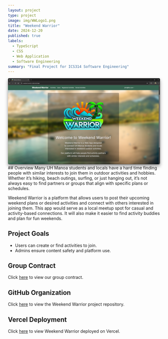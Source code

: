 ```yaml
---
layout: project
type: project
image: img/WWLogo1.png
title: "Weekend Warrior"
date: 2024-12-20
published: true
labels:
  - TypeScript
  - CSS
  - Web Application
  - Software Engineering
summary: "Final Project for ICS314 Software Engineering"
---
```

<div style="text-align: center;">
  <img src="../img/WWuserhome.png" width="1000px" style="box-shadow: 0px 6px 12px rgba(0, 0, 0, 0.4); border-radius: 4px;">
</div>
## Overview
Many UH Manoa students and locals have a hard time finding people with similar interests to join them in outdoor activities and hobbies. Whether it’s hiking, beach outings, surfing, or just hanging out, it’s not always easy to find partners or groups that align with specific plans or schedules.

Weekend Warrior is a platform that allows users to post their upcoming weekend plans or desired activities and connect with others interested in joining them. This app would serve as a local meetup spot for casual and activity-based connections. It will also make it easier to find activity buddies and plan for fun weekends.

## Project Goals

- Users can create or find activities to join.
- Admins ensure content safety and platform use.

## Group Contract
Click <a href="https://docs.google.com/document/d/11WCz0wKi_EQwpVjwTQwwox7MkSHgHivBXGg_-en4Drg/edit?usp=sharing">here</a> to view our group contract.

## GitHub Organization 
Click <a href="https://github.com/weekend-warrior-uhm">here</a> to view the Weekend Warrior project repository.

## Vercel Deployment 
Click <a href="https://weekend-warrior-code-sigma.vercel.app">here</a> to view Weekend Warrior deployed on Vercel.
